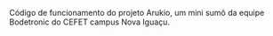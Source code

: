 Código de funcionamento do projeto Arukio, um mini sumô da equipe Bodetronic do CEFET campus Nova Iguaçu.
